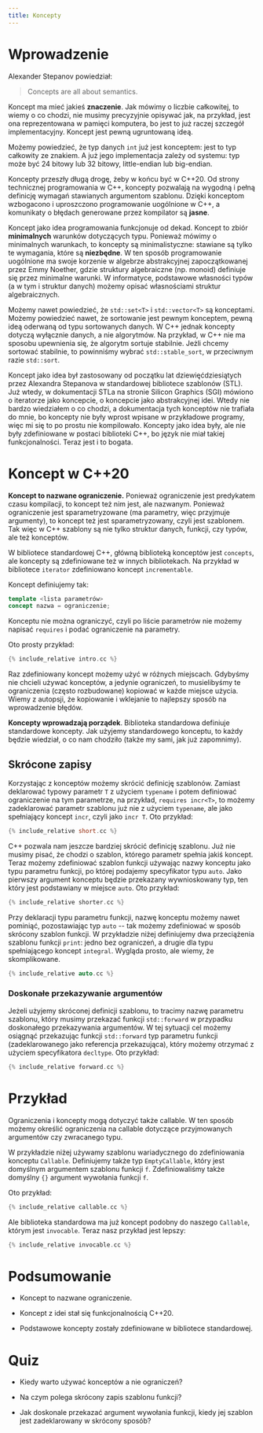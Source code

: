 ```yaml
---
title: Koncepty
---
```


# Wprowadzenie

Alexander Stepanov powiedział:

> Concepts are all about semantics.

Koncept ma mieć jakieś **znaczenie**.  Jak mówimy o liczbie
całkowitej, to wiemy o co chodzi, nie musimy precyzyjnie opisywać jak,
na przykład, jest ona reprezentowana w pamięci komputera, bo jest to
już raczej szczegół implementacyjny.  Koncept jest pewną ugruntowaną
ideą.

Możemy powiedzieć, że typ danych `int` już jest konceptem: jest to typ
całkowity ze znakiem.  A już jego implementacja zależy od systemu: typ
może być 24 bitowy lub 32 bitowy, little-endian lub big-endian.

Koncepty przeszły długą drogę, żeby w końcu być w C++20.  Od strony
technicznej programowania w C++, koncepty pozwalają na wygodną i pełną
definicję wymagań stawianych argumentom szablonu.  Dzięki konceptom
wzbogacono i uproszczono programowanie uogólnione w C++, a komunikaty
o błędach generowane przez kompilator są **jasne**.

Koncept jako idea programowania funkcjonuje od dekad.  Koncept to
zbiór **minimalnych** warunków dotyczących typu.  Ponieważ mówimy o
minimalnych warunkach, to koncepty są minimalistyczne: stawiane są
tylko te wymagania, które są **niezbędne**.  W ten sposób
programowanie uogólnione ma swoje korzenie w algebrze abstrakcyjnej
zapoczątkowanej przez Emmy Noether, gdzie struktury algebraiczne
(np. monoid) definiuje się przez minimalne warunki.  W informatyce,
podstawowe własności typów (a w tym i struktur danych) możemy opisać
własnościami struktur algebraicznych.

Możemy nawet powiedzieć, że `std::set<T>` i `std::vector<T>` są
konceptami.  Możemy powiedzieć nawet, że sortowanie jest pewnym
konceptem, pewną ideą oderwaną od typu sortowanych danych.  W C++
jednak koncepty dotyczą wyłącznie danych, a nie algorytmów.  Na
przykład, w C++ nie ma sposobu upewnienia się, że algorytm sortuje
stabilnie.  Jeżli chcemy sortować stabilnie, to powinniśmy wybrać
`std::stable_sort`, w przeciwnym razie `std::sort`.

Koncept jako idea był zastosowany od początku lat dziewięćdziesiątych
przez Alexandra Stepanova w standardowej bibliotece szablonów (STL).
Już wtedy, w dokumentacji STLa na stronie Silicon Graphics (SGI)
mówiono o iteratorze jako koncepcie, o koncepcie jako abstrakcyjnej
idei.  Wtedy nie bardzo wiedziałem o co chodzi, a dokumentacja tych
konceptów nie trafiała do mnie, bo koncepty nie były wprost wpisane w
przykładowe programy, więc mi się to po prostu nie kompilowało.
Koncepty jako idea były, ale nie były zdefiniowane w postaci
biblioteki C++, bo język nie miał takiej funkcjonalności.  Teraz jest
i to bogata.

# Koncept w C++20

**Koncept to nazwane ograniczenie.** Ponieważ ograniczenie jest
predykatem czasu kompilacji, to koncept też nim jest, ale nazwanym.
Ponieważ ograniczenie jest sparametryzowane (ma parametry, więc
przyjmuje argumenty), to koncept też jest sparametryzowany, czyli jest
szablonem.  Tak więc w C++ szablony są nie tylko struktur danych,
funkcji, czy typów, ale też konceptów.

W bibliotece standardowej C++, główną biblioteką konceptów jest
`concepts`, ale koncepty są zdefiniowane też w innych bibliotekach.
Na przykład w bibliotece `iterator` zdefiniowano koncept
`incrementable`.

Koncept definiujemy tak:

```cpp
template <lista parametrów>
concept nazwa = ograniczenie;
```

Konceptu nie można ograniczyć, czyli po liście parametrów nie możemy
napisać `requires` i podać ograniczenie na parametry.

Oto prosty przykład:

```cpp
{% include_relative intro.cc %}
```

Raz zdefiniowany koncept możemy użyć w różnych miejscach.  Gdybyśmy
nie chcieli używać konceptów, a jedynie ograniczeń, to musielibyśmy te
ograniczenia (często rozbudowane) kopiować w każde miejsce użycia.
Wiemy z autopsji, że kopiowanie i wklejanie to najlepszy sposób na
wprowadzenie błędów.

**Koncepty wprowadzają porządek**.  Biblioteka standardowa definiuje
standardowe koncepty.  Jak użyjemy standardowego konceptu, to każdy
będzie wiedział, o co nam chodziło (także my sami, jak już zapomnimy).

## Skrócone zapisy

Korzystając z konceptów możemy skrócić definicję szablonów.  Zamiast
deklarować typowy parametr `T` z użyciem `typename` i potem definiować
ograniczenie na tym parametrze, na przykład, `requires incr<T>`, to
możemy zadeklarować parametr szablonu już nie z użyciem `typename`,
ale jako spełniający koncept `incr`, czyli jako `incr T`.  Oto
przykład:

```cpp
{% include_relative short.cc %}
```

C++ pozwala nam jeszcze bardziej skrócić definicję szablonu.  Już nie
musimy pisać, że chodzi o szablon, którego parametr spełnia jakiś
koncept.  Teraz możemy zdefiniować szablon funkcji używając nazwy
konceptu jako typu parametru funkcji, po której podajemy specyfikator
typu `auto`.  Jako pierwszy argument konceptu będzie przekazany
wywnioskowany typ, ten który jest podstawiany w miejsce `auto`.  Oto
przykład:

```cpp
{% include_relative shorter.cc %}
```

Przy deklaracji typu parametru funkcji, nazwę konceptu możemy nawet
pominiąć, pozostawiając typ `auto` -- tak możemy zdefiniować w sposób
skrócony szablon funkcji.  W przykładzie niżej definiujemy dwa
przeciążenia szablonu funkcji `print`: jedno bez ograniczeń, a drugie
dla typu spełniającego koncept `integral`.  Wygląda prosto, ale wiemy,
że skomplikowane.

```cpp
{% include_relative auto.cc %}
```

### Doskonałe przekazywanie argumentów

Jeżeli użyjemy skróconej definicji szablonu, to tracimy nazwę
parametru szablonu, który musimy przekazać funkcji `std::forward` w
przypadku doskonałego przekazywania argumentów.  W tej sytuacji cel
możemy osiągnąć przekazując funkcji `std::forward` typ parametru
funkcji (zadeklarowanego jako referencja przekazująca), który możemy
otrzymać z użyciem specyfikatora `decltype`.  Oto przykład:

```cpp
{% include_relative forward.cc %}
```

# Przykład

Ograniczenia i koncepty mogą dotyczyć także callable.  W ten sposób
możemy określić ograniczenia na callable dotyczące przyjmowanych
argumentów czy zwracanego typu.

W przykładzie niżej używamy szablonu wariadycznego do zdefiniowania
konceptu `Callable`.  Definiujemy także typ `EmptyCallable`, który
jest domyślnym argumentem szablonu funkcji `f`.  Zdefiniowaliśmy także
domyślny `{}` argument wywołania funkcji `f`.

Oto przykład:

```cpp
{% include_relative callable.cc %}
```

Ale biblioteka standardowa ma już koncept podobny do naszego
`Callable`, którym jest `invocable`.  Teraz nasz przykład jest lepszy:

```cpp
{% include_relative invocable.cc %}
```

# Podsumowanie

* Koncept to nazwane ograniczenie.

* Koncept z idei stał się funkcjonalnością C++20.

* Podstawowe koncepty zostały zdefiniowane w bibliotece standardowej.

# Quiz

* Kiedy warto używać konceptów a nie ograniczeń?

* Na czym polega skrócony zapis szablonu funkcji?

* Jak doskonale przekazać argument wywołania funkcji, kiedy jej
  szablon jest zadeklarowany w skrócony sposób?
